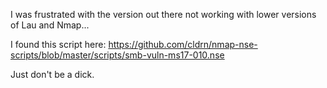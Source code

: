 I was frustrated with the version out there not working with lower versions of Lau and Nmap... 

I found this script here: https://github.com/cldrn/nmap-nse-scripts/blob/master/scripts/smb-vuln-ms17-010.nse

Just don't be a dick.
